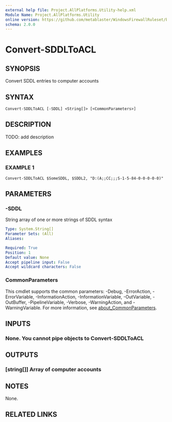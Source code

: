 ```yaml
---
external help file: Project.AllPlatforms.Utility-help.xml
Module Name: Project.AllPlatforms.Utility
online version: https://github.com/metablaster/WindowsFirewallRuleset/blob/develop/Modules/Project.AllPlatforms.Utility/Help/en-US/Convert-SDDLToACL.md
schema: 2.0.0
---
```


# Convert-SDDLToACL

## SYNOPSIS

Convert SDDL entries to computer accounts

## SYNTAX

```none
Convert-SDDLToACL [-SDDL] <String[]> [<CommonParameters>]
```

## DESCRIPTION

TODO: add description

## EXAMPLES

### EXAMPLE 1

```none
Convert-SDDLToACL $SomeSDDL, $SDDL2, "D:(A;;CC;;;S-1-5-84-0-0-0-0-0)"
```

## PARAMETERS

### -SDDL

String array of one or more strings of SDDL syntax

```yaml
Type: System.String[]
Parameter Sets: (All)
Aliases:

Required: True
Position: 1
Default value: None
Accept pipeline input: False
Accept wildcard characters: False
```

### CommonParameters

This cmdlet supports the common parameters: -Debug, -ErrorAction, -ErrorVariable, -InformationAction, -InformationVariable, -OutVariable, -OutBuffer, -PipelineVariable, -Verbose, -WarningAction, and -WarningVariable. For more information, see [about_CommonParameters](http://go.microsoft.com/fwlink/?LinkID=113216).

## INPUTS

### None. You cannot pipe objects to Convert-SDDLToACL

## OUTPUTS

### [string[]] Array of computer accounts

## NOTES

None.

## RELATED LINKS


